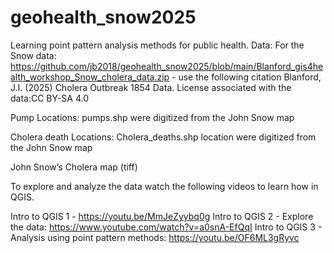 # geohealth_snow2025
Learning point pattern analysis methods for public health. 
Data: For the Snow data: https://github.com/jb2018/geohealth_snow2025/blob/main/Blanford_gis4health_workshop_Snow_cholera_data.zip - use the following citation 
Blanford, J.I. (2025) Cholera Outbreak 1854 Data.
License associated with the data:CC BY-SA 4.0

Pump Locations: pumps.shp were digitized from the John Snow map

Cholera death Locations: Cholera_deaths.shp location were digitized from the John Snow map

John Snow’s Cholera map (tiff)

To explore and analyze the data watch the following videos to learn how in QGIS.

Intro to QGIS 1 - https://youtu.be/MmJeZyybq0g 
Intro to QGIS 2 - Explore the data: https://www.youtube.com/watch?v=a0snA-EfQqI 
Intro to QGIS 3 - Analysis using point pattern methods: https://youtu.be/OF6ML3gRyvc 

